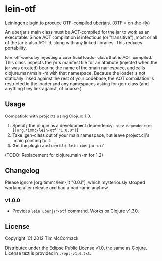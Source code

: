 # lein-otf

Leiningen plugin to produce OTF-compiled uberjars. (OTF = on-the-fly)

An uberjar's main class must be AOT-compiled for the jar to work as an
executable. Since AOT compilation is infectious (or "transitive"), most or all
of the jar is also AOT'd, along with any linked libraries. This reduces
portability.

lein-otf works by injecting a sacrificial loader class that is AOT compiled.
This class inspects the jar's manifest file for an attribute (injected when the
jar was created) bearing the name of the :main namespace, and calls
clojure.main/main -m with that namespace. Because the loader is not statically
linked against the rest of your codebase, the AOT compilation is restricted
to the loader and any namespaces asking for gen-class (and anything they link
against, of course.)

## Usage

Compatible with projects using Clojure 1.3.

1. Specify the plugin as a development dependency:
   `:dev-dependencies [[org.timmc/lein-otf "1.0.0"]]`
2. Take :gen-class out of your main namespace, but leave project.clj's :main
   pointing to it.
3. Get the plugin and use it!
   `$ lein uberjar-otf`

(TODO: Replacement for clojure.main -m for 1.2)

## Changelog

Please ignore [org.timmc/lein-jit "0.0.1"], which mysteriously stopped working
after release and had a bad name anyhow.

### v1.0.0

* Provides `lein uberjar-otf` command. Works on Clojure v1.3.0.

## License

Copyright (C) 2012 Tim McCormack

Distributed under the Eclipse Public License v1.0, the same as Clojure.
License text is provided in `./epl-v1.0.txt`.
